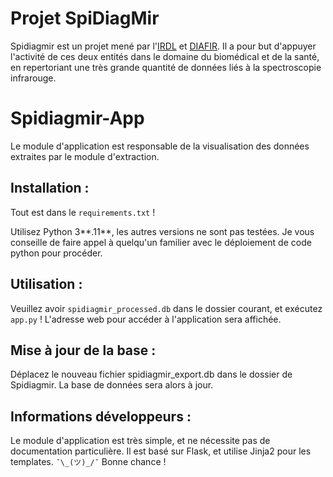 # Projet SpiDiagMir

Spidiagmir est un projet mené par l'[IRDL](https://www.irdl.fr/) et [DIAFIR](https://diafir.com/). Il a pour but d'appuyer l'activité de ces deux entités dans le domaine du biomédical et de la santé, en repertoriant une très grande quantité de données liés à la spectroscopie infrarouge.

# Spidiagmir-App

Le module d'application est responsable de la visualisation des données extraites par le module d'extraction.

## Installation :

Tout est dans le `requirements.txt` !

Utilisez Python 3**.11**, les autres versions ne sont pas testées.
Je vous conseille de faire appel à quelqu'un familier avec le déploiement de code python pour procéder.

## Utilisation :

Veuillez avoir `spidiagmir_processed.db` dans le dossier courant, et exécutez `app.py` ! L'adresse web pour accéder à l'application sera affichée.

## Mise à jour de la base :

Déplacez le nouveau fichier spidiagmir_export.db dans le dossier de Spidiagmir. La base de données sera alors à jour.

## Informations développeurs :

Le module d'application est très simple, et ne nécessite pas de documentation particulière. Il est basé sur Flask, et utilise Jinja2 pour les templates. `¯\_(ツ)_/¯`
Bonne chance !
